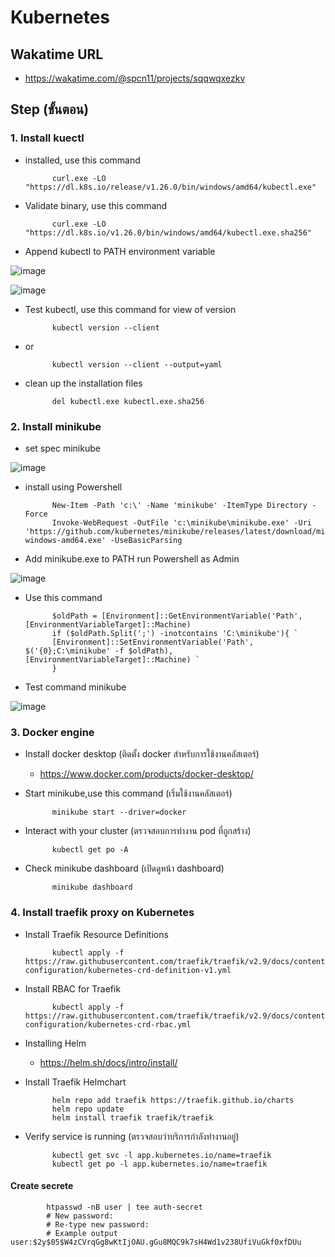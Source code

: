 # Kubernetes
## Wakatime URL
- https://wakatime.com/@spcn11/projects/sqqwqxezkv
## Step (ขั้นตอน)
### 1. Install kuectl

- installed, use this command

            curl.exe -LO        "https://dl.k8s.io/release/v1.26.0/bin/windows/amd64/kubectl.exe"

- Validate binary, use this command

            curl.exe -LO "https://dl.k8s.io/v1.26.0/bin/windows/amd64/kubectl.exe.sha256"

- Append kubectl to PATH environment variable

![image](https://user-images.githubusercontent.com/113360594/226096032-8df36e45-68d9-4c06-bf61-120665ac0c0e.png)
   
![image](https://user-images.githubusercontent.com/113360594/226096046-f35ed8ca-2c4d-496e-a9c5-52048534d199.png)


- Test kubectl, use this command for view of version 

            kubectl version --client
- or

            kubectl version --client --output=yaml

- clean up the installation files

            del kubectl.exe kubectl.exe.sha256

### 2. Install minikube

- set spec minikube

![image](https://user-images.githubusercontent.com/113360594/226096076-a13d1523-7d76-4e84-9e2f-666719868c54.png)

- install using Powershell

            New-Item -Path 'c:\' -Name 'minikube' -ItemType Directory -Force
            Invoke-WebRequest -OutFile 'c:\minikube\minikube.exe' -Uri 'https://github.com/kubernetes/minikube/releases/latest/download/minikube-windows-amd64.exe' -UseBasicParsing

- Add minikube.exe to PATH run Powershell as Admin

![image](https://user-images.githubusercontent.com/113360594/226096086-64f22d57-0133-48cf-92f2-b64dac2670b8.png)

- Use this command

            $oldPath = [Environment]::GetEnvironmentVariable('Path', [EnvironmentVariableTarget]::Machine)
            if ($oldPath.Split(';') -inotcontains 'C:\minikube'){ `
            [Environment]::SetEnvironmentVariable('Path', $('{0};C:\minikube' -f $oldPath), [EnvironmentVariableTarget]::Machine) `
            }

- Test command minikube

![image](https://user-images.githubusercontent.com/113360594/226096102-d5af97ab-0524-42fa-a336-5b3f0a1e4042.png)


### 3. Docker engine

- Install docker desktop (ติดตั้ง docker สำหรับการใช้งานคลัสเตอร์)

    - https://www.docker.com/products/docker-desktop/

- Start minikube,use this command (เริ่มใช้งานคลัสเตอร์)

            minikube start --driver=docker

- Interact with your cluster (ตรวจสอบการทำงาน pod ที่ถูกสร้าง)

            kubectl get po -A

- Check minikube dashboard (เปิดดูหน้า dashboard)

            minikube dashboard
        
### 4. Install traefik proxy on Kubernetes

- Install Traefik Resource Definitions

            kubectl apply -f https://raw.githubusercontent.com/traefik/traefik/v2.9/docs/content/reference/dynamic-configuration/kubernetes-crd-definition-v1.yml

- Install RBAC for Traefik

            kubectl apply -f https://raw.githubusercontent.com/traefik/traefik/v2.9/docs/content/reference/dynamic-configuration/kubernetes-crd-rbac.yml

- Installing Helm

    - https://helm.sh/docs/intro/install/

- Install Traefik Helmchart

            helm repo add traefik https://traefik.github.io/charts 
            helm repo update 
            helm install traefik traefik/traefik 

- Verify service is running (ตรวจสอบว่าบริการกำลังทำงานอยู่)

            kubectl get svc -l app.kubernetes.io/name=traefik
            kubectl get po -l app.kubernetes.io/name=traefik

#### Create secrete

            htpasswd -nB user | tee auth-secret
            # New password:
            # Re-type new password:
            # Example output user:$2y$05$W4zCVrqGg8wKtIjOAU.gGu8MQC9k7sH4Wd1v238UfiVuGkf0xfDUu